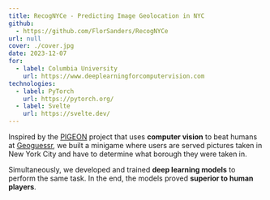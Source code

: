 ```yaml
---
title: RecogNYCe - Predicting Image Geolocation in NYC
github:
  - https://github.com/FlorSanders/RecogNYCe
url: null
cover: ./cover.jpg
date: 2023-12-07
for:
  - label: Columbia University
    url: https://www.deeplearningforcomputervision.com
technologies:
  - label: PyTorch
    url: https://pytorch.org/
  - label: Svelte
    url: https://svelte.dev/
---
```


Inspired by the [PIGEON](https://arxiv.org/abs/2307.05845v4) project that uses **computer vision** to beat humans at [Geoguessr](https://www.geoguessr.com/),
we built a minigame where users are served pictures taken in New York City and have to determine what borough they were taken in.

Simultaneously, we developed and trained **deep learning models** to perform the same task. In the end, the models proved **superior to human players**.
